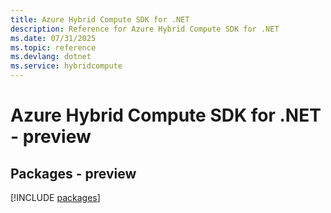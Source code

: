 ```yaml
---
title: Azure Hybrid Compute SDK for .NET
description: Reference for Azure Hybrid Compute SDK for .NET
ms.date: 07/31/2025
ms.topic: reference
ms.devlang: dotnet
ms.service: hybridcompute
---
```

# Azure Hybrid Compute SDK for .NET - preview
## Packages - preview
[!INCLUDE [packages](hybrid-compute-index.md)]